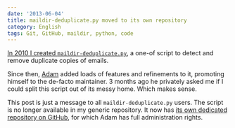 ```yaml
---
date: '2013-06-04'
title: maildir-deduplicate.py moved to its own repository
category: English
tags: Git, GitHub, maildir, python, code
---
```


[In 2010 I created `maildir-deduplicate.py`]({filename}/2010/maildir-deduplication-script-python.md),
a one-of script to detect and remove duplicate copies of emails.

Since then, [Adam](https://blog.adamspiers.org) added loads of features and
refinements to it, promoting himself to the de-facto maintainer. 3 months ago he
privately asked me if I could split this script out of its messy home. Which
makes sense.

This post is just a message to all `maildir-deduplicate.py` users. The script is
no longer available in my generic repository. It now has
[its own dedicated repository on GitHub](https://github.com/kdeldycke/maildir-deduplicate),
for which Adam has full administration rights.

